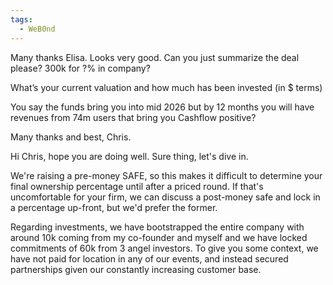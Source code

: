 ```yaml
---
tags:
  - WeB0nd
---
```

Many thanks Elisa. Looks very good. Can you just summarize the deal please?
300k for ?% in company?

What’s your current valuation and how much has been invested (in $ terms)

You say the funds bring you into mid 2026 but by 12 months you will have revenues from 74m users that bring you Cashflow positive?

Many thanks and best, Chris.

Hi Chris, hope you are doing well. Sure thing, let's dive in.

We're raising a pre-money SAFE, so this makes it difficult to determine your final ownership percentage until after a priced round. If that's uncomfortable for your firm, we can discuss a post-money safe and lock in a percentage up-front, but we'd prefer the former.

Regarding investments, we have bootstrapped the entire company with around 10k coming from my co-founder and myself and we have locked commitments of 60k from 3 angel investors. To give you some context, we have not paid for location in any of our events, and instead secured partnerships given our constantly increasing customer base.

